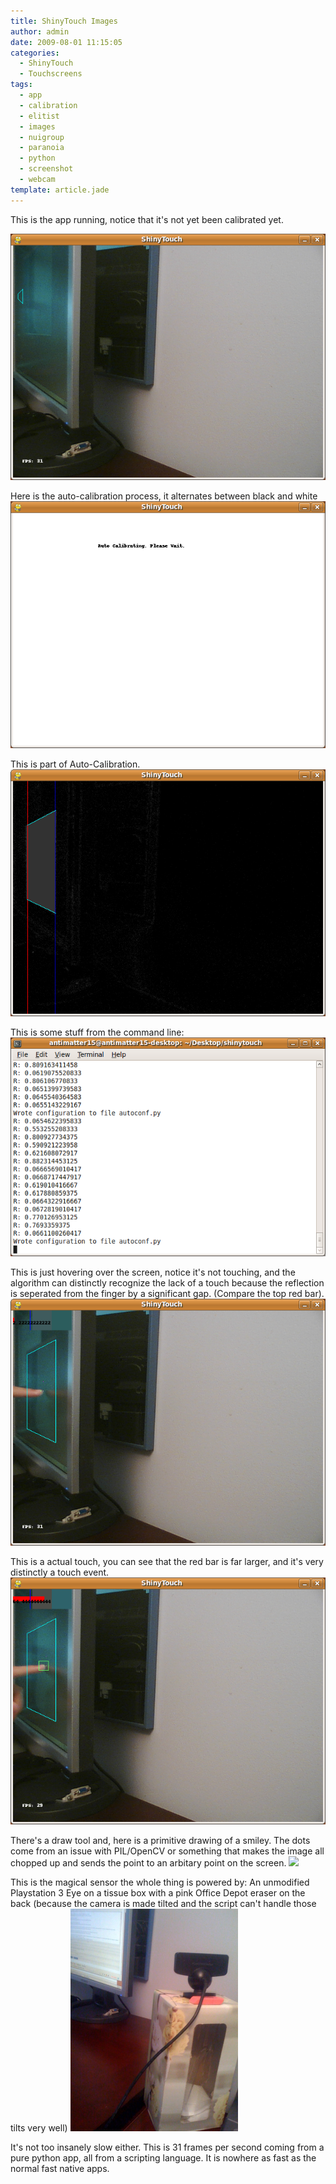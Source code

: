 ```yaml
---
title: ShinyTouch Images
author: admin
date: 2009-08-01 11:15:05
categories:
  - ShinyTouch
  - Touchscreens
tags: 
  - app
  - calibration
  - elitist
  - images
  - nuigroup
  - paranoia
  - python
  - screenshot
  - webcam
template: article.jade
---
```


This is the app running, notice that it's not yet been calibrated yet.

![](screenshot_012_YR3t87.png)

Here is the auto-calibration process, it alternates between black and white
![](screenshot_011_wZ7Pn1.png)

This is part of Auto-Calibration.
![](screenshot_005_6MQO0S.png)

This is some stuff from the command line:
![](screenshot_007_2rbhHD.png)

This is just hovering over the screen, notice it's not touching, and the algorithm can distinctly recognize the lack of a touch because the reflection is seperated from the finger by a significant gap. (Compare the top red bar).
![](screenshot_006_nV186Y.png)

This is a actual touch, you can see that the red bar is far larger, and it's very distinctly a touch event.
![](screenshot_008_117vhL.png)

There's a draw tool and, here is a primitive drawing of a smiley. The dots come from an issue with PIL/OpenCV or something that makes the image all chopped up and sends the point to an arbitary point on the screen.
![](http://antimatter15.com/misc/img/purty2009-07-21T19:23:30.080675.png)

This is the magical sensor the whole thing is powered by: An unmodified Playstation 3 Eye on a tissue box with a pink Office Depot eraser on the back (because the camera is made tilted and the script can't handle those tilts very well)
![](screenshot_013_5jru8J.png)

It's not too insanely slow either. This is 31 frames per second coming from a pure python app, all from a scripting language. It is nowhere as fast as the normal fast native apps.
